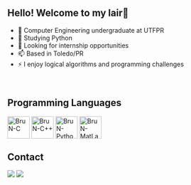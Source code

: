 ## Hello! Welcome to my lair👋

- 🔭 Computer Engineering undergraduate at UTFPR
- 🌱 Studying Python
- 🤔 Looking for internship opportunities
- 📫 Based in Toledo/PR
- ⚡ I enjoy logical algorithms and programming challenges
<div style="display: inline_block"><br>
          
## Programming Languages     

<div>
  <img align="center" alt="BruN-C" height="50" src="https://img.icons8.com/?size=100&id=shQTXiDQiQVR&format=png&color=000000">
  <img align="center" alt="BruN-C++" height="50" src="https://img.icons8.com/?size=100&id=TpULddJc4gTh&format=png&color=000000">
  <img align="center" alt="BruN-Python" height="50" src="https://img.icons8.com/?size=100&id=13441&format=png&color=000000">
  <img align="center" alt="BruN-MatLab" height="50" src="https://img.icons8.com/?size=100&id=r5Y16PcDkoWI&format=png&color=000000">
</div>

## Contact
 
<div> 
  <a href = "mailto:brunoro.gabriel01@gmail.com"><img src="https://img.shields.io/badge/Gmail-D14836?style=for-the-badge&logo=gmail&logoColor=white" target="_blank"></a>
  <a href="https://www.linkedin.com/in/gabriel-brunoro" target="_blank"><img src="https://img.shields.io/badge/-LinkedIn-%230077B5?style=for-the-badge&logo=linkedin&logoColor=white" target="_blank"></a> 
  
</div>
